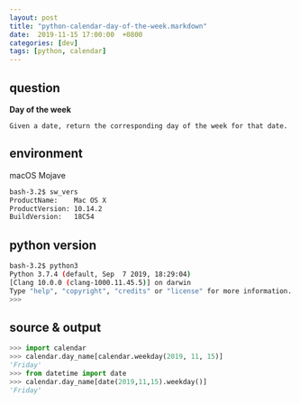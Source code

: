 ```yaml
---
layout: post
title: "python-calendar-day-of-the-week.markdown"
date:  2019-11-15 17:00:00  +0800
categories: [dev]
tags: [python, calendar]
---
```


## question
**Day of the week**
```
Given a date, return the corresponding day of the week for that date.
```

## environment
macOS Mojave
```bash
bash-3.2$ sw_vers
ProductName:    Mac OS X
ProductVersion: 10.14.2
BuildVersion:   18C54
```

## python version
```bash
bash-3.2$ python3
Python 3.7.4 (default, Sep  7 2019, 18:29:04) 
[Clang 10.0.0 (clang-1000.11.45.5)] on darwin
Type "help", "copyright", "credits" or "license" for more information.
>>> 
```

## source & output
```python
>>> import calendar
>>> calendar.day_name[calendar.weekday(2019, 11, 15)]
'Friday'
>>> from datetime import date
>>> calendar.day_name[date(2019,11,15).weekday()]
'Friday'
```
